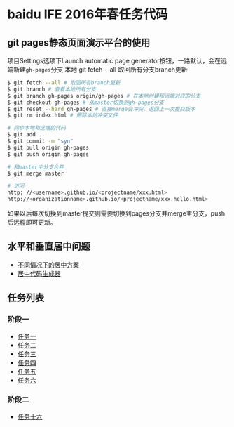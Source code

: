 # baidu IFE 2016年春任务代码

## git pages静态页面演示平台的使用

项目Settings选项下Launch automatic page generator按钮，一路默认，会在远端新建`gh-pages`分支
本地 git fetch --all 取回所有分支branch更新

```bash
$ git fetch --all # 取回所有branch更新
$ git branch # 查看本地所有分支
$ git branch gh-pages origin/gh-pages # 在本地创建和远端对应的分支
$ git checkout gh-pages # 从master切换到gh-pages分支
$ git reset --hard gh-pages # 直接merge会冲突，返回上一次提交版本
$ git rm index.html # 删除本地冲突文件

# 同步本地和远端的代码
$ git add .
$ git commit -m "syn"
$ git pull origin gh-pages
$ git push origin gh-pages

# 和master主分支合并
$ git merge master 

# 访问
http: //<username>.github.io/<projectname/xxx.html>
http://<organizationname>.github.io/<projectname/xxx.hello.html>
```

如果以后每次切换到master提交则需要切换到pages分支并merge主分支，push后远程即可更新。

## 水平和垂直居中问题

- [不同情况下的居中方案](https://css-tricks.com/centering-css-complete-guide/)
- [居中代码生成器](http://howtocenterincss.com/)

## 任务列表

### 阶段一

- [任务一](http://hgnc-fe.github.io/ife-spring/stage1/task_1_1.html)
- [任务二](http://hgnc-fe.github.io/ife-spring/stage1/task_1_2.html)
- [任务三](http://hgnc-fe.github.io/ife-spring/stage1/task_1_3.html)
- [任务四](http://hgnc-fe.github.io/ife-spring/stage1/task_1_4.html)
- [任务五](http://hgnc-fe.github.io/ife-spring/stage1/task_1_5.html)
- [任务六](http://hgnc-fe.github.io/ife-spring/stage1/task_1_6.html)

### 阶段二

- [任务十六](http://hgnc-fe.github.io/ife-spring/stage1/task_16.html)